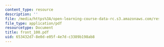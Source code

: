 ```yaml
---
content_type: resource
description: ''
file: /media/https%3A/open-learning-course-data-rc.s3.amazonaws.com/res-6-001-continuum-electromechanics-spring-2009/653432d78e0de05f4e7dc3389b198ab8_front_100.pdf
file_type: application/pdf
resourcetype: Document
title: front_100.pdf
uid: 653432d7-8e0d-e05f-4e7d-c3389b198ab8
---
```

